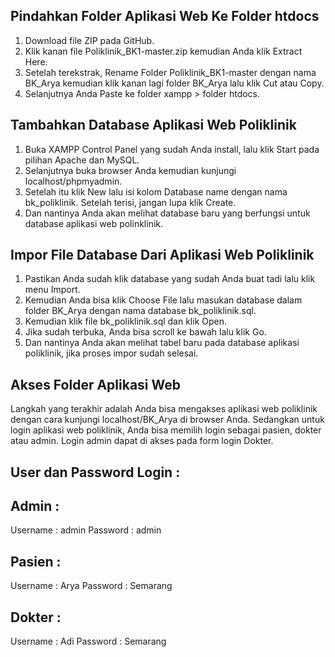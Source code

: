 ## Pindahkan Folder Aplikasi Web Ke Folder htdocs
  1.	Download file ZIP pada GitHub.
  2.	Klik kanan file Poliklinik_BK1-master.zip kemudian Anda klik Extract Here.
  3.	Setelah terekstrak, Rename Folder Poliklinik_BK1-master dengan nama BK_Arya kemudian klik kanan lagi folder BK_Arya lalu klik Cut atau Copy.
  4.	Selanjutnya Anda Paste ke folder xampp > folder htdocs.

## Tambahkan Database Aplikasi Web Poliklinik
  1.	Buka XAMPP Control Panel yang sudah Anda install, lalu klik Start pada pilihan Apache dan MySQL.
  2.	Selanjutnya buka browser Anda kemudian kunjungi localhost/phpmyadmin.
  3.	Setelah itu klik New lalu isi kolom Database name dengan nama bk_poliklinik. Setelah terisi, jangan lupa klik Create.
  4.	Dan nantinya Anda akan melihat database baru yang berfungsi untuk database aplikasi web polinklinik.
 
## Impor File Database Dari Aplikasi Web Poliklinik
  1.	Pastikan Anda sudah klik database yang sudah Anda buat tadi lalu klik menu Import.
  2.	Kemudian Anda bisa klik Choose File lalu masukan database dalam folder BK_Arya dengan nama database bk_poliklinik.sql.
  3.	Kemudian klik file bk_poliklinik.sql dan klik Open.
  4.	Jika sudah terbuka, Anda bisa scroll ke bawah lalu klik Go.
  5.	Dan nantinya Anda akan melihat tabel baru pada database aplikasi poliklinik, jika proses impor sudah selesai.
 
## Akses Folder Aplikasi Web
  Langkah yang terakhir adalah Anda bisa mengakses aplikasi web poliklinik dengan cara kunjungi localhost/BK_Arya di browser Anda. Sedangkan untuk login aplikasi web poliklinik, Anda bisa memilih login sebagai      pasien, dokter atau admin. Login admin dapat di akses pada form login Dokter.

## User dan Password Login :
## Admin :
Username	: admin
Password	: admin

## Pasien :
Username	: Arya
Password	: Semarang

## Dokter :
Username	: Adi
Password	: Semarang
